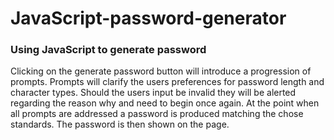 # JavaScript-password-generator

### Using JavaScript to generate password 

Clicking on the generate password button will introduce a progression of prompts.
Prompts will clarify the users preferences for password length and  character types.
Should the users input be invalid they will be alerted regarding the reason why and need to begin once again.
At the point when all prompts are addressed a password is produced matching the chose standards.
The password is then shown on the page.



